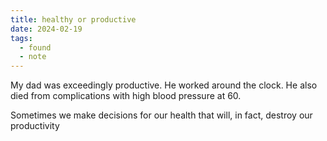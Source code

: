 ```yaml
---
title: healthy or productive
date: 2024-02-19
tags:
  - found
  - note
---
```


My dad was exceedingly productive. He worked around the clock. He also died from complications with high blood pressure at 60.

Sometimes we make decisions for our health that will, in fact, destroy our productivity
